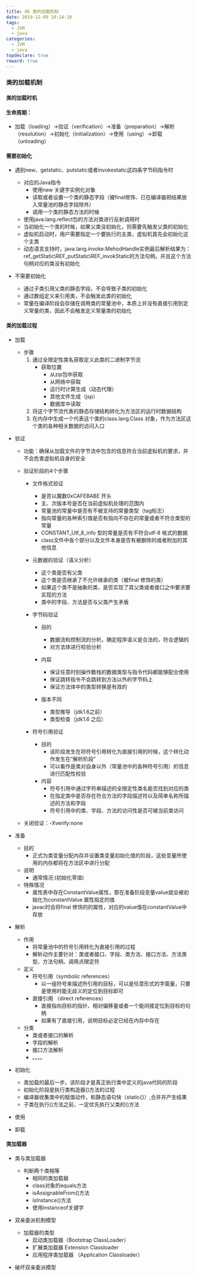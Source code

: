 ```yaml
---
title: 06 类的加载机制
date: 2019-12-09 18:14:10
tags:
  - JVM
  - java
categories:
  - JVM
  - java
topdeclare: true
reward: true
---
```


### 类的加载机制

#### 类的加载时机

#### 生命周期：
- 加载（loading）->验证（verification）->准备（preparation）->解析（resolution）->初始化（initialization）->使用（using）->卸载（unloading）

#### 需要初始化
- 遇到new、getstatic、putstatic或者invokestatic这四条字节码指令时
	- 对应的Java指令
		- 使用new 关键字实例化对象
		- 读取或者设置一个类的静态字段（被final修饰、已在编译器把结果放入常量池的静态字段除外）
		- 调用一个类的静态方法的时候
	- 使用java.lang.reflect包的方法对类进行反射调用时
	- 当初始化一个类的时候，如果父类没初始化，则需要先触发父类的初始化
	- 虚拟机启动时，用户需要指定一个要执行的主类，虚拟机首先会初始化这个主类
	- 动态语言支持时，java.lang.invoke.MehodHandle实例最后解析结果为：ref_getStatic\REF_putStatic\REF_invokStatic的方法句柄。并且这个方法句柄对应的类没有初始化

- 不需要初始化
	- 通过子类引用父类的静态字段，不会导致子类的初始化
	- 通过数组定义来引用类，不会触发此类的初始化
	- 常量在编译阶段会存储在调用类的常量池中，本质上并没有直接引用到定义常量的类，因此不会触发定义常量类的初始化

#### 类的加载过程
- 加载
	- 步骤
		1. 通过全限定性类名获取定义此类的二进制字节流
		 	- 获取位置
				- 从zip包中获取
				- 从网络中获取
				- 运行时计算生成（动态代理）
				- 其他文件生成（jsp）
				- 数据库中读取
		2. 将这个字节流代表的静态存储结构转化为方法区的运行时数据结构
		3. 在内存中生成一个代表这个类的class.lang.Class 对象，作为方法区这个类的各种相关数据的访问入口

- 验证
	- 功能：确保从加载文件的字节流中包含的信息符合当前虚拟机的要求，并不会危害虚拟机自身的安全
	- 验证阶段的4个步骤
		- 文件格式验证
			- 是否以魔数0xCAFEBABE 开头
			- 主、次版本号是否在当前虚拟机处理的范围内
			- 常量池的常量中是否有不被支持的常量类型（tag标志）
			- 指向常量的各种索引值是否有指向不存在的常量或者不符合类型的常量
			- CONSTANT_Utf_8_info 型的常量是否有不符合utf-8 格式的数据
			- class文件中各个部分以及文件本身是否有被删除的或者附加的其他信息

		- 元数据的验证（语义分析）
			- 这个类是否有父类
			- 这个类是否继承了不允许继承的类（被final 修饰的类）
			- 如果这个类不是抽象的类，是否实现了其父类或者接口之中要求要实现的方法
			- 类中的字段、方法是否与父类产生矛盾
		- 字节码验证
			- 目的
				- 数据流和控制流的分析。确定程序语义是合法的，符合逻辑的
				- 对方法体进行校验分析
			- 内容
				- 保证任意时刻操作数栈的数据类型与指令代码都能够配合使用
				- 保证跳转指令不会跳转到方法以外的字节码上
				- 保证方法体中的类型转换是有效的

			- 版本不同
				- 类型推导（jdk1.6之前）
				- 类型检查（jdk1.6 之后）

		- 符号引用验证
			- 目的
				- 该阶段发生在将符号引用转化为直接引用的时候，这个转化动作发生在“解析阶段”
				- 可以看作是类对自身以外（常量池中的各种符号引用）的信息进行匹配性校验
			- 内容
				- 符号引用中通过字符串描述的全限定性类名能否找到对应的类
				- 在指定类中是否存在符合方法的字段描述符以及简单名称所描述的方法和字段
				- 符号引用中的类、字段、方法的访问性是否可被当前类访问

	- 关闭验证：-Xverify:none

- 准备
	- 目的
		- 正式为类变量分配内存并设置类变量初始化值的阶段，这些变量所使用的内存都将在方法区中进行分配
	- 说明
		- 通常情况:(初始化零值)
	- 特殊情况
		- 属性表中存在ConstantValue属性，那在准备阶段变量value就会被初始化为constantValue 属性指定的值
		- javac时会将final 修饰的的属性，对应的value值在constantValue中存放

- 解析
	- 作用
		- 将常量池中的符号引用转化为直接引用的过程
		- 解析动作主要针对：类或者接口、字段、类方法、接口方法、方法类型、方法句柄、调用点限定符
	- 定义
		- 符号引用（symbolic references）
			- 以一组符号来描述所引用的目标，可以是任意形式的字面量，只要是使用时能无歧义的定位到目标即可
		- 直接引用 （direct references）
			- 直接指向目标的指针、相对偏移量或者一个能间接定位到目标的句柄
			- 如果有了直接引用，说明目标必定已经在内存中存在
	- 分类
		- 类或者接口的解析
		- 字段的解析
		- 接口方法解析
		- 。。。。

- 初始化
	- 类加载的最后一步。该阶段才是真正执行类中定义的java代码的阶段
	- 初始化阶段是执行类构造器<cinit>()方法的过程
	- 编译器收集类中的赋值动作，和静态语句快（static{}）,合并并产生结果
	- 子类在执行<cinit>()方法之前，一定优先执行父类的<cinit>()方法

- 使用
- 卸载

#### 类加载器

- 类与类加载器
	- 判断两个类相等
		- 相同的类加载器
		- class对象的equals方法
		- isAssignableFrom()方法
		- isInstance()方法
		- 使用instanceof关键字
- 双亲委派机制模型
	- 加载器的类型
		- 启动类加载器（Bootstrap ClassLoader）
		- 扩展类加载器 Extension Classloader
		- 应用程序类加载器 （Application Classloader）

- 破坏双亲委派模型

